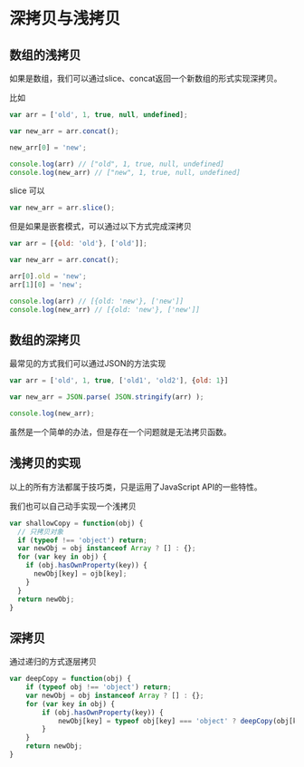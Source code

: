 # 深拷贝与浅拷贝

## 数组的浅拷贝

如果是数组，我们可以通过slice、concat返回一个新数组的形式实现深拷贝。

比如

```javascript
var arr = ['old', 1, true, null, undefined];

var new_arr = arr.concat();

new_arr[0] = 'new';

console.log(arr) // ["old", 1, true, null, undefined]
console.log(new_arr) // ["new", 1, true, null, undefined]
```

slice 可以

```javascript
var new_arr = arr.slice();
```

但是如果是嵌套模式，可以通过以下方式完成深拷贝

```javascript
var arr = [{old: 'old'}, ['old']];

var new_arr = arr.concat();

arr[0].old = 'new';
arr[1][0] = 'new';

console.log(arr) // [{old: 'new'}, ['new']]
console.log(new_arr) // [{old: 'new'}, ['new']]
```

## 数组的深拷贝

最常见的方式我们可以通过JSON的方法实现

```javascript
var arr = ['old', 1, true, ['old1', 'old2'], {old: 1}]

var new_arr = JSON.parse( JSON.stringify(arr) );

console.log(new_arr);
```

虽然是一个简单的办法，但是存在一个问题就是无法拷贝函数。

## 浅拷贝的实现

以上的所有方法都属于技巧类，只是运用了JavaScript API的一些特性。

我们也可以自己动手实现一个浅拷贝

```javascript
var shallowCopy = function(obj) {
  // 只拷贝对象
  if (typeof !== 'object') return;
  var newObj = obj instanceof Array ? [] : {};
  for (var key in obj) {
    if (obj.hasOwnProperty(key)) {
      newObj[key] = ojb[key];
    }
  }
  return newObj;
}
```



## 深拷贝

通过递归的方式逐层拷贝

```javascript
var deepCopy = function(obj) {
    if (typeof obj !== 'object') return;
    var newObj = obj instanceof Array ? [] : {};
    for (var key in obj) {
        if (obj.hasOwnProperty(key)) {
            newObj[key] = typeof obj[key] === 'object' ? deepCopy(obj[key]) : obj[key];
        }
    }
    return newObj;
}
```

